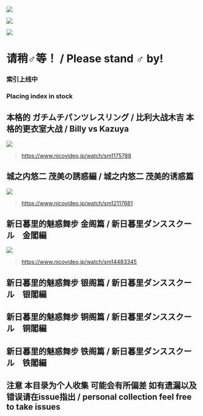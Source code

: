 ![](https://img.shields.io/github/issues/tydaytygx/gachimuchi_aniki_area)

![](https://img.shields.io/github/stars/tydaytygx/gachimuchi_aniki_area)

![](https://img.shields.io/github/license/tydaytygx/gachimuchi_aniki_area)
# 请稍♂等！ / Please stand ♂ by! 
<h3>索引上线中</h3>
<h3>Placing index in stock</h3>

## 本格的 ガチムチパンツレスリング / 比利大战木吉 本格的更衣室大战 / Billy vs Kazuya
![](https://cdn.jsdelivr.net/gh/tydaytygx/Gachimuchi_aniki_area/imgs/billy_vs_kazuya.jpeg)
> https://www.nicovideo.jp/watch/sm1175788

## 城之内悠二 茂美の誘惑編 / 城之内悠二 茂美的诱惑篇 
![](https://cdn.jsdelivr.net/gh/tydaytygx/Gachimuchi_aniki_area/imgs/茂美誘惑篇.jpeg)
> https://www.nicovideo.jp/watch/sm12117681

## 新日暮里的魅惑舞步 金阁篇 / 新日暮里ダンススクール　金閣編
![](https://cdn.jsdelivr.net/gh/tydaytygx/Gachimuchi_aniki_area/imgs/kingkaku.jpeg)
> https://www.nicovideo.jp/watch/sm14483345

## 新日暮里的魅惑舞步 银阁篇 / 新日暮里ダンススクール　银閣編

## 新日暮里的魅惑舞步 铜阁篇 / 新日暮里ダンススクール　铜閣編

## 新日暮里的魅惑舞步 铁阁篇 / 新日暮里ダンススクール　铁閣編

## 注意 本目录为个人收集 可能会有所偏差 如有遗漏以及错误请在issue指出 / personal collection feel free to take issues


